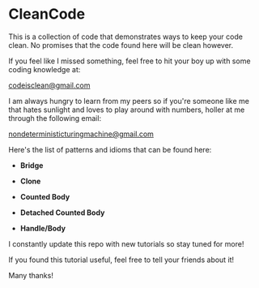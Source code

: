 # CleanCode

This is a collection of code that demonstrates ways to keep your code clean. No promises that the code found here will be clean however.

If you feel like I missed something, feel free to hit your boy up with some coding knowledge at:

codeisclean@gmail.com 

I am always hungry to learn from my peers so if you're someone like me that hates sunlight and loves to play around with numbers, holler at me through the following email:

nondeterministicturingmachine@gmail.com


Here's the list of patterns and idioms that can be found here:

* __Bridge__

* __Clone__

* __Counted Body__

* __Detached Counted Body__

* __Handle/Body__

I constantly update this repo with new tutorials so stay tuned for more!

If you found this tutorial useful, feel free to tell your friends about it! 

Many thanks!
